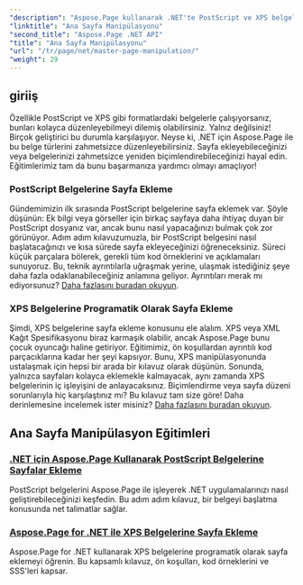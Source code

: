 ```yaml
---
"description": "Aspose.Page kullanarak .NET'te PostScript ve XPS belgelerini nasıl işleyeceğinizi öğrenin. Uygulama yeteneklerinizi geliştirmek için eğitimlerimizi izleyin."
"linktitle": "Ana Sayfa Manipülasyonu"
"second_title": "Aspose.Page .NET API"
"title": "Ana Sayfa Manipülasyonu"
"url": "/tr/page/net/master-page-manipulation/"
"weight": 29
---
```


## giriiş

Özellikle PostScript ve XPS gibi formatlardaki belgelerle çalışıyorsanız, bunları kolayca düzenleyebilmeyi dilemiş olabilirsiniz. Yalnız değilsiniz! Birçok geliştirici bu durumla karşılaşıyor. Neyse ki, .NET için Aspose.Page ile bu belge türlerini zahmetsizce düzenleyebilirsiniz. Sayfa ekleyebileceğinizi veya belgelerinizi zahmetsizce yeniden biçimlendirebileceğinizi hayal edin. Eğitimlerimiz tam da bunu başarmanıza yardımcı olmayı amaçlıyor!

### PostScript Belgelerine Sayfa Ekleme

Gündemimizin ilk sırasında PostScript belgelerine sayfa eklemek var. Şöyle düşünün: Ek bilgi veya görseller için birkaç sayfaya daha ihtiyaç duyan bir PostScript dosyanız var, ancak bunu nasıl yapacağınızı bulmak çok zor görünüyor. Adım adım kılavuzumuzla, bir PostScript belgesini nasıl başlatacağınızı ve kısa sürede sayfa ekleyeceğinizi öğreneceksiniz. Süreci küçük parçalara bölerek, gerekli tüm kod örneklerini ve açıklamaları sunuyoruz. Bu, teknik ayrıntılarla uğraşmak yerine, ulaşmak istediğiniz şeye daha fazla odaklanabileceğiniz anlamına geliyor. Ayrıntıları merak mı ediyorsunuz? [Daha fazlasını buradan okuyun](./add-page-to-postscript-document/).

### XPS Belgelerine Programatik Olarak Sayfa Ekleme

Şimdi, XPS belgelerine sayfa ekleme konusunu ele alalım. XPS veya XML Kağıt Spesifikasyonu biraz karmaşık olabilir, ancak Aspose.Page bunu çocuk oyuncağı haline getiriyor. Eğitimimiz, ön koşullardan ayrıntılı kod parçacıklarına kadar her şeyi kapsıyor. Bunu, XPS manipülasyonunda ustalaşmak için hepsi bir arada bir kılavuz olarak düşünün. Sonunda, yalnızca sayfaları kolayca eklemekle kalmayacak, aynı zamanda XPS belgelerinin iç işleyişini de anlayacaksınız. Biçimlendirme veya sayfa düzeni sorunlarıyla hiç karşılaştınız mı? Bu kılavuz tam size göre! Daha derinlemesine incelemek ister misiniz? [Daha fazlasını buradan okuyun](./adding-page-to-xps-document/).

## Ana Sayfa Manipülasyon Eğitimleri
### [.NET için Aspose.Page Kullanarak PostScript Belgelerine Sayfalar Ekleme](./add-page-to-postscript-document/)
PostScript belgelerini Aspose.Page ile işleyerek .NET uygulamalarınızı nasıl geliştirebileceğinizi keşfedin. Bu adım adım kılavuz, bir belgeyi başlatma konusunda net talimatlar sağlar.
### [Aspose.Page for .NET ile XPS Belgelerine Sayfa Ekleme](./adding-page-to-xps-document/)
Aspose.Page for .NET kullanarak XPS belgelerine programatik olarak sayfa eklemeyi öğrenin. Bu kapsamlı kılavuz, ön koşulları, kod örneklerini ve SSS'leri kapsar.